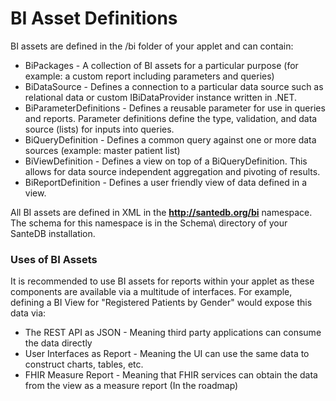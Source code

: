 # BI Asset Definitions

&#x20;BI assets are defined in the /bi folder of your applet and can contain:

* BiPackages - A collection of BI assets for a particular purpose (for example: a custom report including parameters and queries)
* BiDataSource - Defines a connection to a particular data source such as relational data or custom IBiDataProvider instance written in .NET.
* BiParameterDefinitions - Defines a reusable parameter for use in queries and reports. Parameter definitions define the type, validation, and data source (lists) for inputs into queries.
* BiQueryDefinition - Defines a common query against one or more data sources (example: master patient list)
* BiViewDefinition - Defines a view on top of a BiQueryDefinition. This allows for data source independent aggregation and pivoting of results.
* BiReportDefinition - Defines a user friendly view of data defined in a view.

All BI assets are defined in XML in the **http://santedb.org/bi** namespace. The schema for this namespace is in the Schema\ directory of your SanteDB installation.

### Uses of BI Assets

It is recommended to use BI assets for reports within your applet as these components are available via a multitude of interfaces. For example, defining a BI View for "Registered Patients by Gender" would expose this data via:

* The REST API as JSON - Meaning third party applications can consume the data directly
* User Interfaces as Report - Meaning the UI can use the same data to construct charts, tables, etc.
* FHIR Measure Report - Meaning that FHIR services can obtain the data from the view as  a measure report (In the roadmap)
